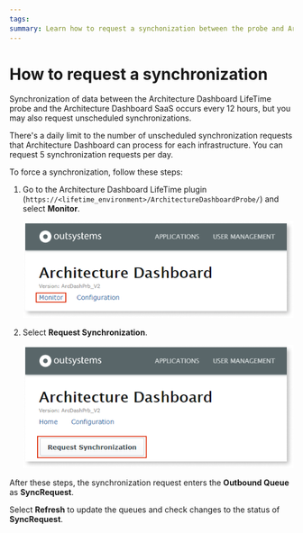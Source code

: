 ```yaml
---
tags: 
summary: Learn how to request a synchonization between the probe and Architecture Dashboard.
---
```



# How to request a synchronization

Synchronization of data between the Architecture Dashboard LifeTime probe and the Architecture Dashboard SaaS occurs every 12 hours, but you may also request unscheduled synchronizations.

<div class="info" markdown="1">

There's a daily limit to the number of unscheduled synchronization requests that Architecture Dashboard can process for each infrastructure. You can request 5 synchronization requests per day. 

</div>

To force a synchronization, follow these steps:

1. Go to the Architecture Dashboard LifeTime plugin (`https://<lifetime_environment>/ArchitectureDashboardProbe/`) and select **Monitor**.

    ![](images/sync-plugin-monitor.png?width=575)

1. Select **Request Synchronization**.

    ![](images/sync-plugin-request.png?width=575)

After these steps, the synchronization request enters the **Outbound Queue** as **SyncRequest**.

<div class="info" markdown="1">

Select **Refresh** to update the queues and check changes to the status of **SyncRequest**.

</div>
